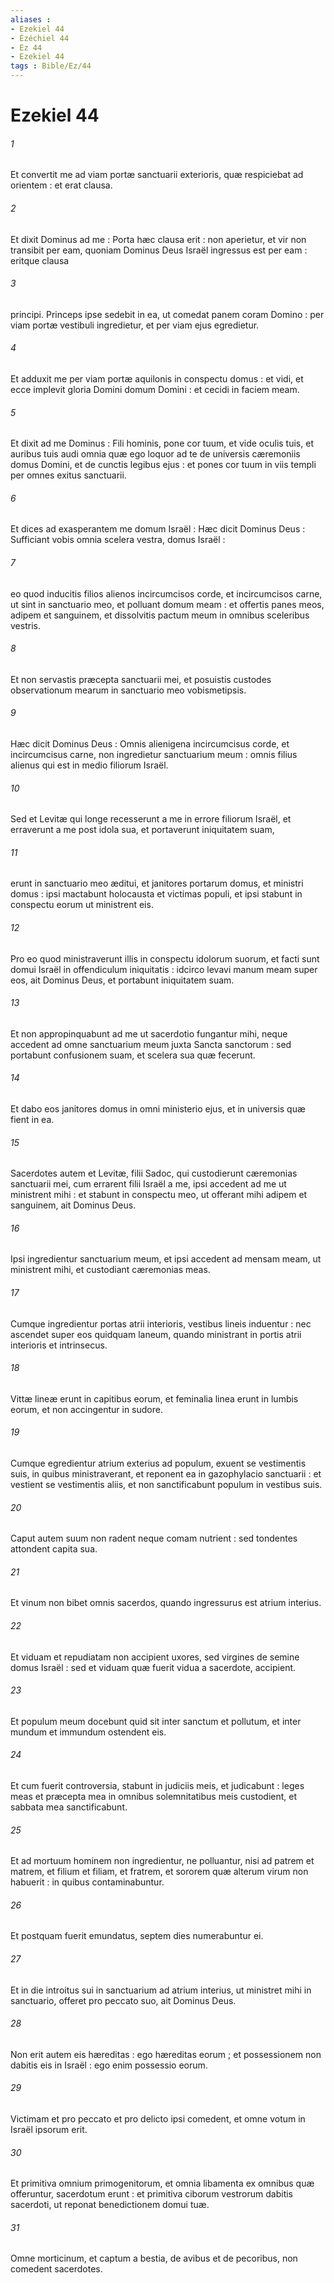 ```yaml
---
aliases : 
- Ezekiel 44
- Ézéchiel 44
- Ez 44
- Ezekiel 44
tags : Bible/Ez/44
---
```


# Ezekiel 44

###### 1
Et convertit me ad viam portæ sanctuarii exterioris, quæ respiciebat ad orientem : et erat clausa.
###### 2
Et dixit Dominus ad me : Porta hæc clausa erit : non aperietur, et vir non transibit per eam, quoniam Dominus Deus Israël ingressus est per eam : eritque clausa
###### 3
principi. Princeps ipse sedebit in ea, ut comedat panem coram Domino : per viam portæ vestibuli ingredietur, et per viam ejus egredietur.
###### 4
Et adduxit me per viam portæ aquilonis in conspectu domus : et vidi, et ecce implevit gloria Domini domum Domini : et cecidi in faciem meam.
###### 5
Et dixit ad me Dominus : Fili hominis, pone cor tuum, et vide oculis tuis, et auribus tuis audi omnia quæ ego loquor ad te de universis cæremoniis domus Domini, et de cunctis legibus ejus : et pones cor tuum in viis templi per omnes exitus sanctuarii.
###### 6
Et dices ad exasperantem me domum Israël : Hæc dicit Dominus Deus : Sufficiant vobis omnia scelera vestra, domus Israël :
###### 7
eo quod inducitis filios alienos incircumcisos corde, et incircumcisos carne, ut sint in sanctuario meo, et polluant domum meam : et offertis panes meos, adipem et sanguinem, et dissolvitis pactum meum in omnibus sceleribus vestris.
###### 8
Et non servastis præcepta sanctuarii mei, et posuistis custodes observationum mearum in sanctuario meo vobismetipsis.
###### 9
Hæc dicit Dominus Deus : Omnis alienigena incircumcisus corde, et incircumcisus carne, non ingredietur sanctuarium meum : omnis filius alienus qui est in medio filiorum Israël.
###### 10
Sed et Levitæ qui longe recesserunt a me in errore filiorum Israël, et erraverunt a me post idola sua, et portaverunt iniquitatem suam,
###### 11
erunt in sanctuario meo æditui, et janitores portarum domus, et ministri domus : ipsi mactabunt holocausta et victimas populi, et ipsi stabunt in conspectu eorum ut ministrent eis.
###### 12
Pro eo quod ministraverunt illis in conspectu idolorum suorum, et facti sunt domui Israël in offendiculum iniquitatis : idcirco levavi manum meam super eos, ait Dominus Deus, et portabunt iniquitatem suam.
###### 13
Et non appropinquabunt ad me ut sacerdotio fungantur mihi, neque accedent ad omne sanctuarium meum juxta Sancta sanctorum : sed portabunt confusionem suam, et scelera sua quæ fecerunt.
###### 14
Et dabo eos janitores domus in omni ministerio ejus, et in universis quæ fient in ea.
###### 15
Sacerdotes autem et Levitæ, filii Sadoc, qui custodierunt cæremonias sanctuarii mei, cum errarent filii Israël a me, ipsi accedent ad me ut ministrent mihi : et stabunt in conspectu meo, ut offerant mihi adipem et sanguinem, ait Dominus Deus.
###### 16
Ipsi ingredientur sanctuarium meum, et ipsi accedent ad mensam meam, ut ministrent mihi, et custodiant cæremonias meas.
###### 17
Cumque ingredientur portas atrii interioris, vestibus lineis induentur : nec ascendet super eos quidquam laneum, quando ministrant in portis atrii interioris et intrinsecus.
###### 18
Vittæ lineæ erunt in capitibus eorum, et feminalia linea erunt in lumbis eorum, et non accingentur in sudore.
###### 19
Cumque egredientur atrium exterius ad populum, exuent se vestimentis suis, in quibus ministraverant, et reponent ea in gazophylacio sanctuarii : et vestient se vestimentis aliis, et non sanctificabunt populum in vestibus suis.
###### 20
Caput autem suum non radent neque comam nutrient : sed tondentes attondent capita sua.
###### 21
Et vinum non bibet omnis sacerdos, quando ingressurus est atrium interius.
###### 22
Et viduam et repudiatam non accipient uxores, sed virgines de semine domus Israël : sed et viduam quæ fuerit vidua a sacerdote, accipient.
###### 23
Et populum meum docebunt quid sit inter sanctum et pollutum, et inter mundum et immundum ostendent eis.
###### 24
Et cum fuerit controversia, stabunt in judiciis meis, et judicabunt : leges meas et præcepta mea in omnibus solemnitatibus meis custodient, et sabbata mea sanctificabunt.
###### 25
Et ad mortuum hominem non ingredientur, ne polluantur, nisi ad patrem et matrem, et filium et filiam, et fratrem, et sororem quæ alterum virum non habuerit : in quibus contaminabuntur.
###### 26
Et postquam fuerit emundatus, septem dies numerabuntur ei.
###### 27
Et in die introitus sui in sanctuarium ad atrium interius, ut ministret mihi in sanctuario, offeret pro peccato suo, ait Dominus Deus.
###### 28
Non erit autem eis hæreditas : ego hæreditas eorum ; et possessionem non dabitis eis in Israël : ego enim possessio eorum.
###### 29
Victimam et pro peccato et pro delicto ipsi comedent, et omne votum in Israël ipsorum erit.
###### 30
Et primitiva omnium primogenitorum, et omnia libamenta ex omnibus quæ offeruntur, sacerdotum erunt : et primitiva ciborum vestrorum dabitis sacerdoti, ut reponat benedictionem domui tuæ.
###### 31
Omne morticinum, et captum a bestia, de avibus et de pecoribus, non comedent sacerdotes.
